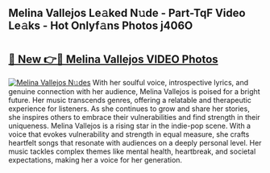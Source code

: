 ## Melina Vallejos Le𝚊ked N𝚞de - Part-TqF Video Le𝚊ks - Hot Onlyf𝚊ns Photos j406O

# <h2><a href="http://ac13566.deff.icu/?id=Melina+Vallejos">🔗 New 👉🔴 Melina Vallejos VIDEO Photos</a></h2>

[![Melina Vallejos N𝚞des](https://i.imgur.com/rIISA9y.gif)](http://ac13566.deff.icu/?id=Melina+Vallejos)
With her soulful voice, introspective lyrics, and genuine connection with her audience, Melina Vallejos is poised for a bright future. Her music transcends genres, offering a relatable and therapeutic experience for listeners. As she continues to grow and share her stories, she inspires others to embrace their vulnerabilities and find strength in their uniqueness. Melina Vallejos is a rising star in the indie-pop scene. With a voice that evokes vulnerability and strength in equal measure, she crafts heartfelt songs that resonate with audiences on a deeply personal level. Her music tackles complex themes like mental health, heartbreak, and societal expectations, making her a voice for her generation.

